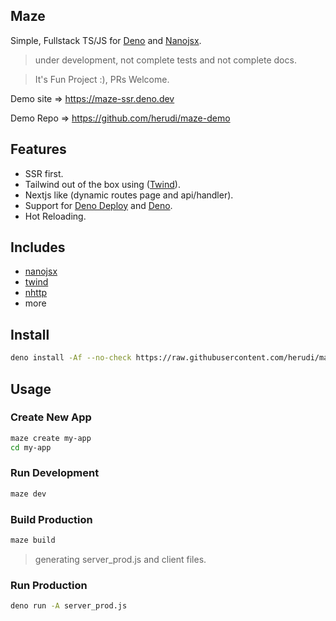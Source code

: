 ## Maze

Simple, Fullstack TS/JS for [Deno](https://deno.land/) and
[Nanojsx](https://nanojsx.io/).

> under development, not complete tests and not complete docs.

> It's Fun Project :), PRs Welcome.

Demo site => https://maze-ssr.deno.dev

Demo Repo => https://github.com/herudi/maze-demo
## Features

- SSR first.
- Tailwind out of the box using ([Twind](https://twind.dev/)).
- Nextjs like (dynamic routes page and api/handler).
- Support for [Deno Deploy](https://deno.com/deploy) and
  [Deno](https://deno.land).
- Hot Reloading.

## Includes

- [nanojsx](https://nanojsx.io/)
- [twind](https://twind.dev/)
- [nhttp](https://nhttp.deno.dev)
- more

## Install

```bash
deno install -Af --no-check https://raw.githubusercontent.com/herudi/maze/master/maze.ts
```

## Usage

### Create New App

```bash
maze create my-app
cd my-app
```

### Run Development

```bash
maze dev
```

### Build Production

```bash
maze build
```

> generating server_prod.js and client files.

### Run Production

```bash
deno run -A server_prod.js
```
